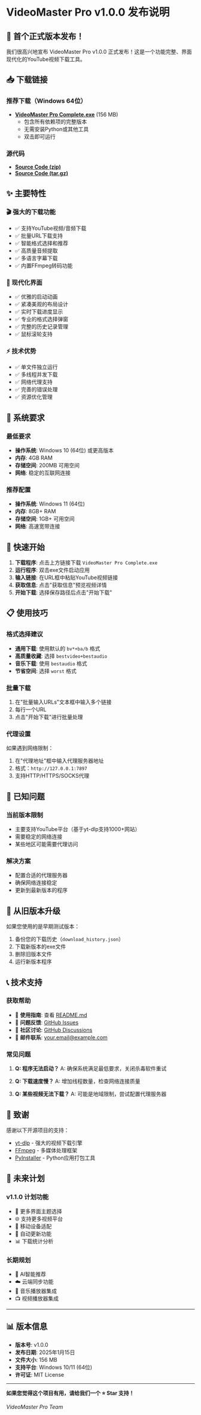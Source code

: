 # VideoMaster Pro v1.0.0 发布说明

## 🎉 首个正式版本发布！

我们很高兴地宣布 VideoMaster Pro v1.0.0 正式发布！这是一个功能完整、界面现代化的YouTube视频下载工具。

## 📥 下载链接

### 推荐下载（Windows 64位）
- **[VideoMaster Pro Complete.exe](https://github.com/yourusername/videomaster-pro/releases/download/v1.0.0/VideoMaster.Pro.Complete.exe)** (156 MB)
  - 包含所有依赖项的完整版本
  - 无需安装Python或其他工具
  - 双击即可运行

### 源代码
- **[Source Code (zip)](https://github.com/yourusername/videomaster-pro/archive/refs/tags/v1.0.0.zip)**
- **[Source Code (tar.gz)](https://github.com/yourusername/videomaster-pro/archive/refs/tags/v1.0.0.tar.gz)**

## ✨ 主要特性

### 🎬 强大的下载功能
- ✅ 支持YouTube视频/音频下载
- ✅ 批量URL下载支持
- ✅ 智能格式选择和推荐
- ✅ 高质量音频提取
- ✅ 多语言字幕下载
- ✅ 内置FFmpeg转码功能

### 🎨 现代化界面
- ✅ 优雅的启动动画
- ✅ 紧凑美观的布局设计
- ✅ 实时下载进度显示
- ✅ 专业的格式选择弹窗
- ✅ 完整的历史记录管理
- ✅ 鼠标滚轮支持

### ⚡ 技术优势
- ✅ 单文件独立运行
- ✅ 多线程并发下载
- ✅ 网络代理支持
- ✅ 完善的错误处理
- ✅ 资源优化管理

## 🔧 系统要求

### 最低要求
- **操作系统**: Windows 10 (64位) 或更高版本
- **内存**: 4GB RAM
- **存储空间**: 200MB 可用空间
- **网络**: 稳定的互联网连接

### 推荐配置
- **操作系统**: Windows 11 (64位)
- **内存**: 8GB+ RAM
- **存储空间**: 1GB+ 可用空间
- **网络**: 高速宽带连接

## 🚀 快速开始

1. **下载程序**: 点击上方链接下载 `VideoMaster Pro Complete.exe`
2. **运行程序**: 双击exe文件启动应用
3. **输入链接**: 在URL框中粘贴YouTube视频链接
4. **获取信息**: 点击"获取信息"预览视频详情
5. **开始下载**: 选择保存路径后点击"开始下载"

## 📋 使用技巧

### 格式选择建议
- **通用下载**: 使用默认的 `bv*+ba/b` 格式
- **高质量收藏**: 选择 `bestvideo+bestaudio`
- **音乐下载**: 使用 `bestaudio` 格式
- **节省空间**: 选择 `worst` 格式

### 批量下载
1. 在"批量输入URLs"文本框中输入多个链接
2. 每行一个URL
3. 点击"开始下载"进行批量处理

### 代理设置
如果遇到网络限制：
1. 在"代理地址"框中输入代理服务器地址
2. 格式：`http://127.0.0.1:7897`
3. 支持HTTP/HTTPS/SOCKS代理

## 🐛 已知问题

### 当前版本限制
- 主要支持YouTube平台（基于yt-dlp支持1000+网站）
- 需要稳定的网络连接
- 某些地区可能需要代理访问

### 解决方案
- 配置合适的代理服务器
- 确保网络连接稳定
- 更新到最新版本的程序

## 🔄 从旧版本升级

如果您使用的是早期测试版本：
1. 备份您的下载历史（`download_history.json`）
2. 下载新版本的exe文件
3. 删除旧版本文件
4. 运行新版本程序

## 📞 技术支持

### 获取帮助
- 📖 **使用指南**: 查看 [README.md](README.md)
- 🐛 **问题反馈**: [GitHub Issues](https://github.com/yourusername/videomaster-pro/issues)
- 💬 **社区讨论**: [GitHub Discussions](https://github.com/yourusername/videomaster-pro/discussions)
- 📧 **邮件联系**: your.email@example.com

### 常见问题
1. **Q: 程序无法启动？**
   A: 确保系统满足最低要求，关闭杀毒软件重试

2. **Q: 下载速度慢？**
   A: 增加线程数量，检查网络连接质量

3. **Q: 某些视频无法下载？**
   A: 可能是地域限制，尝试配置代理服务器

## 🙏 致谢

感谢以下开源项目的支持：
- [yt-dlp](https://github.com/yt-dlp/yt-dlp) - 强大的视频下载引擎
- [FFmpeg](https://ffmpeg.org/) - 多媒体处理框架
- [PyInstaller](https://pyinstaller.org/) - Python应用打包工具

## 🔮 未来计划

### v1.1.0 计划功能
- 🎨 更多界面主题选择
- 🌐 支持更多视频平台
- 📱 移动设备适配
- 🔄 自动更新功能
- 📊 下载统计分析

### 长期规划
- 🤖 AI智能推荐
- ☁️ 云端同步功能
- 🎵 音乐播放器集成
- 📺 视频播放器集成

---

## 📊 版本信息

- **版本号**: v1.0.0
- **发布日期**: 2025年1月15日
- **文件大小**: 156 MB
- **支持平台**: Windows 10/11 (64位)
- **许可证**: MIT License

---

**如果您觉得这个项目有用，请给我们一个 ⭐ Star 支持！**

*VideoMaster Pro Team*